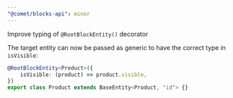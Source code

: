 ```yaml
---
"@comet/blocks-api": minor
---
```


Improve typing of `@RootBlockEntity()` decorator

The target entity can now be passed as generic to have the correct type in `isVisible`:

```ts
@RootBlockEntity<Product>({
    isVisible: (product) => product.visible,
})
export class Product extends BaseEntity<Product, "id"> {}
```
